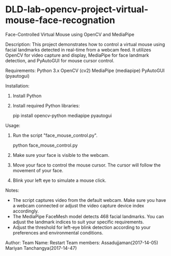 # DLD-lab-opencv-project-virtual-mouse-face-recognation

Face-Controlled Virtual Mouse using OpenCV and MediaPipe

Description:
This project demonstrates how to control a virtual mouse using facial landmarks detected in real-time from a webcam feed. It utilizes OpenCV for video capture and display, MediaPipe for face landmark detection, and PyAutoGUI for mouse cursor control.

Requirements:
Python 3.x
OpenCV (cv2)
MediaPipe (mediapipe)
PyAutoGUI (pyautogui)

Installation:
1. Install Python
2. Install required Python libraries:
   
   pip install opencv-python mediapipe pyautogui
   

Usage:
1. Run the script "face_mouse_control.py".
   
   python face_mouse_control.py
   
2. Make sure your face is visible to the webcam.
3. Move your face to control the mouse cursor. The cursor will follow the movement of your face.
4. Blink your left eye to simulate a mouse click.

Notes:
- The script captures video from the default webcam. Make sure you have a webcam connected or adjust the video capture device index accordingly.
- The MediaPipe FaceMesh model detects 468 facial landmarks. You can adjust the landmark indices to suit your specific requirements.
- Adjust the threshold for left-eye blink detection according to your preferences and environmental conditions.

Author:
Team Name: Restart 
Team members: 
Assadujjaman(2017-14-05)
Mariyan Tanchangya(2017-14-47)

